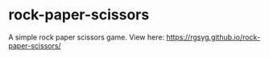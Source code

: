 # rock-paper-scissors

A simple rock paper scissors game.
View here: https://rgsyg.github.io/rock-paper-scissors/
